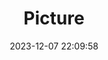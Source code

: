 ---
weight: 1
images:
- /images/edited/56.jpeg
title: Picture
date: 2023-12-07 22:09:58
tags:
- luminar
- work
---